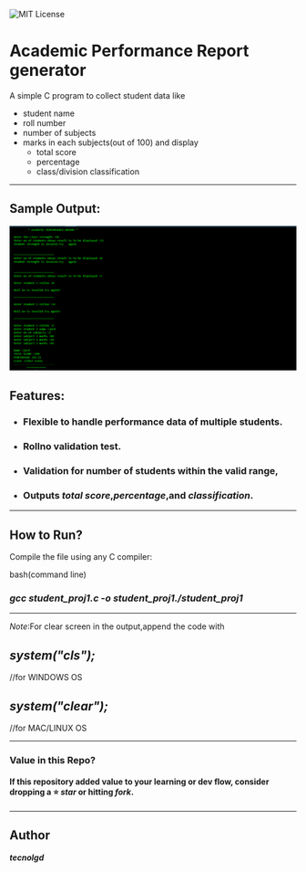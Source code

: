 ![MIT License](https://img.shields.io/github/license/tecnolgd/ACADEMIC-PERFORMANCE_GEN?style=flat)


# Academic Performance  Report generator


A simple C program to collect student data like 
* student name
* roll number
* number of subjects
* marks in each subjects(out of 100) 
and display
   * total score
   * percentage 
   * class/division classification
--------------
##  Sample Output:

![Sample Output](output_screenshots/academic_report_output.png)


## Features:
* ### Flexible to handle performance data of multiple students.
* ### Rollno validation test.
* ### Validation for number of students  within the valid range,
* ### Outputs *total score*,*percentage*,and *classification*.
--------------

## How to Run?
Compile the file using any C compiler:

bash(command line)
### *gcc student_proj1.c -o student_proj1./student_proj1* ###
--------------

*Note*:For clear screen in the output,append the code with

## *system("cls");*
//for WINDOWS OS

## *system("clear");*
//for MAC/LINUX OS 

--------------
### Value in this Repo?
#### If this repository added value to your learning or dev flow, consider dropping a ⭐ *star* or hitting *fork*.
--------------

## Author
***tecnolgd***
